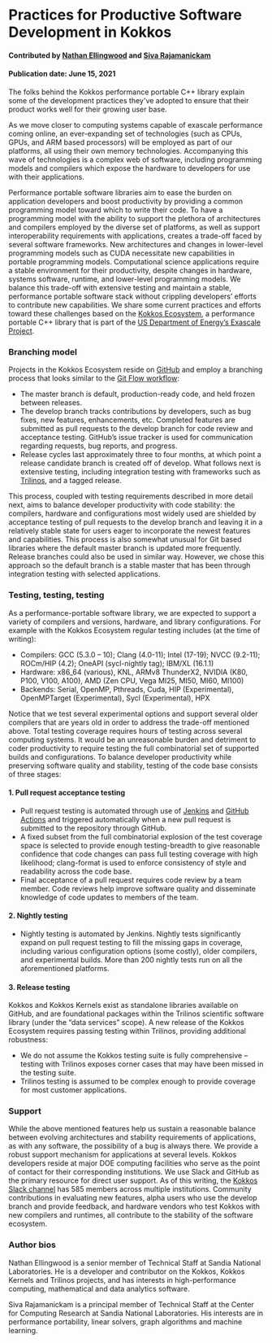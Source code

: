 # Practices for Productive Software Development in Kokkos

#### Contributed by [Nathan Ellingwood](https://github.com/ndellingwood) and [Siva Rajamanickam](https://github.com/srajama1)

#### Publication date: June 15, 2021

<!-- deck -->
The folks behind the Kokkos performance portable C++ library explain some of the development practices they've adopted to ensure that their product works well for their growing user base.
<!-- end deck -->

As we move closer to computing systems capable of exascale performance coming online, an ever-expanding set of technologies (such as CPUs, GPUs, and ARM based processors) will be employed as part of our platforms, all using their own memory technologies. Accompanying this wave of technologies is a complex web of software, including programming models and compilers which expose the hardware to developers for use with their applications.

Performance portable software libraries aim to ease the burden on application developers and boost productivity by providing a common programming model toward which to write their code. To have a programming model with the ability to support the plethora of architectures and compilers employed by the diverse set of platforms, as well as support interoperability requirements with applications, creates a trade-off faced by several software frameworks. New architectures and changes in lower-level programming models such as CUDA necessitate new capabilities in portable programming models. Computational science applications require a stable environment for their productivity, despite changes in hardware, systems software, runtime, and lower-level programming models. We balance this trade-off with extensive testing and maintain a stable, performance portable software stack without crippling developers’ efforts to contribute new capabilities. We share some current practices and efforts toward these challenges based on the [Kokkos Ecosystem](https://kokkos.org/about/), a performance portable C++ library that is part of the [US Department of Energy’s Exascale Project](https://www.exascaleproject.org/).

### Branching model

Projects in the Kokkos Ecosystem reside on [GitHub](www.github.com/kokkos) and employ a branching process that looks similar to the [Git Flow workflow]( https://nvie.com/posts/a-successful-git-branching-model/):

- The master branch is default, production-ready code, and held frozen between releases. 
- The develop branch tracks contributions by developers, such as bug fixes, new features, enhancements, etc. Completed features are submitted as pull requests to the develop branch for code review and acceptance testing. GitHub’s issue tracker is used for communication regarding requests, bug reports, and progress.
- Release cycles last approximately three to four months, at which point a release candidate branch is created off of develop. What follows next is extensive testing, including integration testing with frameworks such as [Trilinos](https://trilinos.github.io/), and a tagged release.

This process, coupled with testing requirements described in more detail next, aims to balance developer productivity with code stability: the compilers, hardware and configurations most widely used are shielded by acceptance testing of pull requests to the develop branch and leaving it in a relatively stable state for users eager to incorporate the newest features and capabilities. This process is also somewhat unusual for Git based libraries where the default master branch is updated more frequently. Release branches could also be used in similar way. However, we chose this approach so the default branch is a stable master that has been through integration testing with selected applications.

### Testing, testing, testing

As a performance-portable software library, we are expected to support a variety of compilers and versions, hardware, and library configurations. For example with the Kokkos Ecosystem regular testing includes (at the time of writing):

- Compilers: GCC (5.3.0 – 10); Clang (4.0-11); Intel (17-19); NVCC (9.2-11); ROCm/HIP (4.2); OneAPI (sycl-nightly tag); IBM/XL (16.1.1)
- Hardware: x86_64 (various), KNL, ARMv8 ThunderX2, NVIDIA (K80, P100, V100, A100), AMD (Zen CPU, Vega MI25, MI50, MI60, MI100)
- Backends: Serial, OpenMP, Pthreads, Cuda, HIP (Experimental), OpenMPTarget (Experimental), Sycl (Experimental), HPX

Notice that we test several experimental options and support several older compilers that are years old in order to address the trade-off mentioned above. Total testing coverage requires hours of testing across several computing systems. It would be an unreasonable burden and detriment to coder productivity to require testing the full combinatorial set of supported builds and configurations. To balance developer productivity while preserving software quality and stability, testing of the code base consists of three stages:

#### 1. Pull request acceptance testing

  - Pull request testing is automated through use of [Jenkins](https://www.jenkins.io/solutions/github/) and [GitHub Actions](https://docs.github.com/en/actions) and triggered automatically when a new pull request is submitted to the repository through GitHub.
  - A fixed subset from the full combinatorial explosion of the test coverage space is selected to provide enough testing-breadth to give reasonable confidence that code changes can pass full testing coverage with high likelihood; clang-format is used to enforce consistency of style and readability across the code base.
  - Final acceptance of a pull request requires code review by a team member. Code reviews help improve software quality and disseminate knowledge of code updates to members of the team.

#### 2. Nightly testing

  - Nightly testing is automated by Jenkins. Nightly tests significantly expand on pull request testing to fill the missing gaps in coverage, including various configuration options (some costly), older compilers, and experimental builds. More than 200 nightly tests run on all the aforementioned platforms.

#### 3. Release testing

Kokkos and Kokkos Kernels exist as standalone libraries available on GitHub, and are foundational packages within the Trilinos scientific software library (under the “data services” scope). A new release of the Kokkos Ecosystem requires passing testing within Trilinos, providing additional robustness:

- We do not assume the Kokkos testing suite is fully comprehensive – testing with Trilinos exposes corner cases that may have been missed in the testing suite.
- Trilinos testing is assumed to be complex enough to provide coverage for most customer applications.

### Support

While the above mentioned features help us sustain a reasonable balance between evolving architectures and stability requirements of applications, as with any software, the possibility of a bug is always there. We provide a robust support mechanism for applications at several levels. Kokkos developers reside at major DOE computing facilities who serve as the point of contact for their corresponding institutions. We use Slack and GitHub as the primary resource for direct user support. As of this writing, the [Kokkos Slack channel](kokkosteam.slack.com) has 585 members across multiple institutions. Community contributions in evaluating new features, alpha users who use the develop branch and provide feedback, and hardware vendors who test Kokkos with new compilers and runtimes, all contribute to the stability of the software ecosystem.

### Author bios

Nathan Ellingwood is a senior member of Technical Staff at Sandia National Laboratories. He is a developer and contributor on the Kokkos, Kokkos Kernels and Trilinos projects, and has interests in high-performance computing, mathematical and data analytics software.

Siva Rajamanickam is a principal member of Technical Staff at the Center for Computing Research at Sandia National Laboratories. His interests are in performance portability, linear solvers, graph algorithms and machine learning. 

<!--
### Disclaimer

Sandia National Laboratories is a multimission laboratory managed and operated by National Technology and Engineering Solutions of Sandia LLC, a wholly owned subsidiary of Honeywell International Inc. for the U.S. Department of Energy’s National Nuclear Security Administration under contract DE-NA0003525.

Unclassified Unlimited Release (UUR) SAND2021-6146 S
-->

<!---
Publish: yes
Pinned: no
Topics: release and deployment, issue tracking, testing, continuous integration testing, 
RSS update: 2021-06-15
--->
